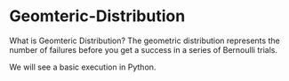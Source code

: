 # Geomteric-Distribution
What is Geomteric Distribution?
The geometric distribution represents the number of failures before you get a success in a series of Bernoulli trials.

We will see a basic execution in Python.
